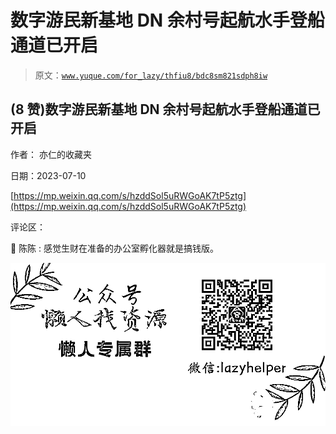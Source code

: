 # 数字游民新基地 DN 余村号起航水手登船通道已开启

> 原文：[`www.yuque.com/for_lazy/thfiu8/bdc8sm821sdph8iw`](https://www.yuque.com/for_lazy/thfiu8/bdc8sm821sdph8iw)



## (8 赞)数字游民新基地 DN 余村号起航水手登船通道已开启 

作者： 亦仁的收藏夹 

日期：2023-07-10 

[https://mp.weixin.qq.com/s/hzddSol5uRWGoAK7tP5ztg](https://mp.weixin.qq.com/s/hzddSol5uRWGoAK7tP5ztg) 

评论区： 

🍬 陈陈 : 感觉生财在准备的办公室孵化器就是搞钱版。 

![](img/894d30a529e7c37bcd3392323c99941c.png)  